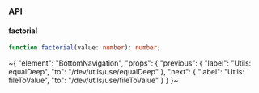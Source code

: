 

### API

#### factorial

```ts
function factorial(value: number): number;
```


~{
  "element": "BottomNavigation",
  "props": {
    "previous": {
      "label": "Utils: equalDeep",
      "to": "/dev/utils/use/equalDeep"
    },
    "next": {
      "label": "Utils: fileToValue",
      "to": "/dev/utils/use/fileToValue"
    }
  }
}~